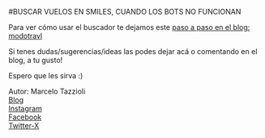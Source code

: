 #BUSCAR VUELOS EN SMILES, CUANDO LOS BOTS NO FUNCIONAN

Para ver cómo usar el buscador te dejamos este [paso a paso en el blog: modotravl](https://www.modotravl.com/planificacion-de-viajes/vuelos/buscar-vuelos-en-smiles-cuando-los-bots-no-funcionan/)

Si tenes dudas/sugerencias/ideas las podes dejar acá o comentando en el blog, a tu gusto!

Espero que les sirva :)

Autor: Marcelo Tazzioli <br>
[Blog](https://www.modotravl.com) <br>
[Instagram](https://www.instagram.com/modotravl/) <br>
[Facebook](https://www.facebook.com/modotravl) <br>
[Twitter-X](https://twitter.com/modotravl) <br>
